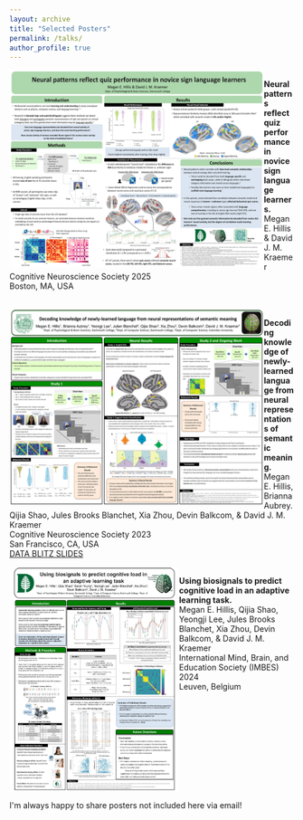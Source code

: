 ```yaml
---
layout: archive
title: "Selected Posters"
permalink: /talks/
author_profile: true
---
```


<img src="/images/Hillis_CNS_Poster_2025.png" align="left" width="450" height="350"/> \
**Neural patterns reflect quiz performance in novice sign language learners.** \
Megan E. Hillis & David J. M. Kraemer \
Cognitive Neuroscience Society 2025 \
Boston, MA, USA \
<br clear="left"/>

<img src="/images/Hillis_CNS_Poster_2023.png" align="left" width="450" height="350"/> \
**Decoding knowledge of newly-learned language from neural representations of semantic meaning.** \
Megan E. Hillis, Brianna Aubrey. Qijia Shao, Jules Brooks Blanchet, Xia Zhou, Devin Balkcom, & David J. M. Kraemer \
Cognitive Neuroscience Society 2023 \
San Francisco, CA, USA \
[DATA BLITZ SLIDES](https://megan-hillis.github.io/files/HILLIS%20Session%202%20Data%20Blitz%20Slides.pdf)
<br clear="left"/>


<img src="/images/Hillis_IMBES_Poster_2024._portraitpdf-1-1.png" align="left" width="300" height="400"/> \
**Using biosignals to predict cognitive load in an adaptive learning task.** \
Megan E. Hillis, Qijia Shao, Yeongji Lee, Jules Brooks Blanchet, Xia Zhou, Devin Balkcom, & David J. M. Kraemer \
International Mind, Brain, and Education Society (IMBES) 2024 \
Leuven, Belgium \
<br clear="left"/>

I'm always happy to share posters not included here via email!
